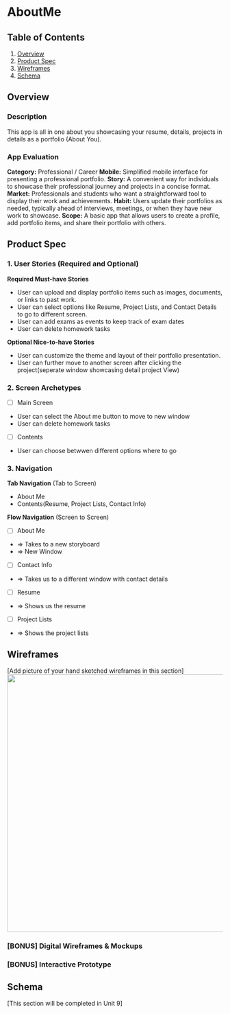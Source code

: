 
# AboutMe

## Table of Contents

1. [Overview](#Overview)
2. [Product Spec](#Product-Spec)
3. [Wireframes](#Wireframes)
4. [Schema](#Schema)

## Overview

### Description

This app is all in one about you showcasing your resume, details, projects in details as a portfolio (About You). 
### App Evaluation

**Category:** Professional / Career
**Mobile:** Simplified mobile interface for presenting a professional portfolio.
**Story:** A convenient way for individuals to showcase their professional journey and projects in a concise format.
**Market:** Professionals and students who want a straightforward tool to display their work and achievements.
**Habit:** Users update their portfolios as needed, typically ahead of interviews, meetings, or when they have new work to showcase.
**Scope:** A basic app that allows users to create a profile, add portfolio items, and share their portfolio with others.

## Product Spec

### 1. User Stories (Required and Optional)

**Required Must-have Stories**

* User can upload and display portfolio items such as images, documents, or links to past work.
* User can select options like Resume, Project Lists, and Contact Details to go to different screen.
* User can add exams as events to keep track of exam dates
* User can delete homework tasks


**Optional Nice-to-have Stories**

* User can customize the theme and layout of their portfolio presentation.
* User can further move to another screen after clicking the project(seperate window showcasing detail project View)


### 2. Screen Archetypes

- [ ] Main Screen
* User can select the About me button to move to new window
* User can delete homework tasks
- [ ] Contents
* User can choose betwwen different options where to go


### 3. Navigation

**Tab Navigation** (Tab to Screen)

* About Me
* Contents(Resume, Project Lists, Contact Info)


**Flow Navigation** (Screen to Screen)

- [ ] About Me
* => Takes to a new storyboard
* => New Window
- [ ] Contact Info
* => Takes us to a different window with contact details
- [ ] Resume
* => Shows us the resume
- [ ] Project Lists
* => Shows the project lists


## Wireframes

[Add picture of your hand sketched wireframes in this section]
<img src="YOUR_WIREFRAME_IMAGE_URL" width=600>

### [BONUS] Digital Wireframes & Mockups

### [BONUS] Interactive Prototype

## Schema 

[This section will be completed in Unit 9]
